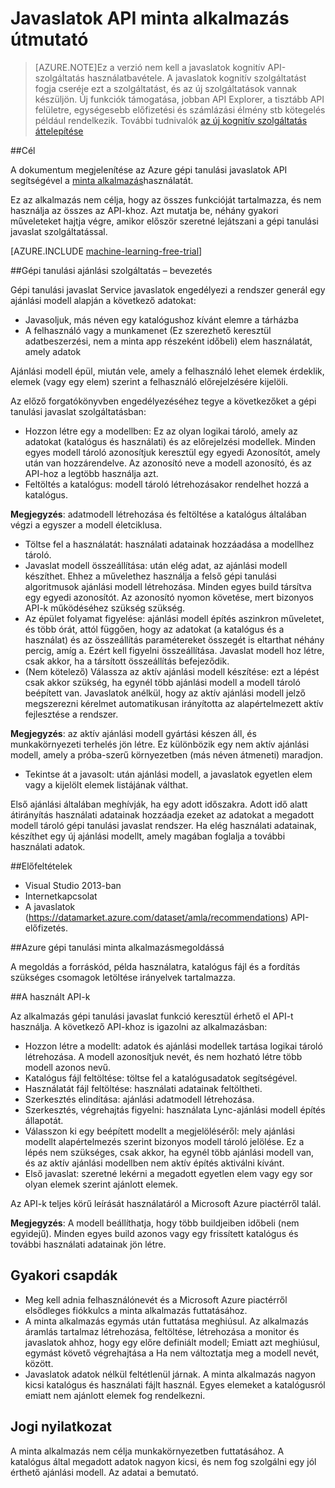 <properties 
    pageTitle="Gyakori műveletek a gépi tanulási javaslatok API |} Microsoft Azure" 
    description="Azure Machine Learning ajánlási minta alkalmazás" 
    services="machine-learning" 
    documentationCenter="" 
    authors="LuisCabrer" 
    manager="jhubbard" 
    editor="cgronlun"/>

<tags 
    ms.service="machine-learning" 
    ms.workload="data-services" 
    ms.tgt_pltfrm="na" 
    ms.devlang="na" 
    ms.topic="article" 
    ms.date="09/08/2016" 
    ms.author="luisca"/> 


# <a name="recommendations-api-sample-application-walkthrough"></a>Javaslatok API minta alkalmazás útmutató

>[AZURE.NOTE]Ez a verzió nem kell a javaslatok kognitív API-szolgáltatás használatbavétele. A javaslatok kognitív szolgáltatást fogja cseréje ezt a szolgáltatást, és az új szolgáltatások vannak készüljön. Új funkciók támogatása, jobban API Explorer, a tisztább API felületre, egységesebb előfizetési és számlázási élmény stb kötegelés például rendelkezik.
> További tudnivalók [az új kognitív szolgáltatás áttelepítése](http://aka.ms/recomigrate)

##<a name="purpose"></a>Cél

A dokumentum megjelenítése az Azure gépi tanulási javaslatok API segítségével a [minta alkalmazás](https://code.msdn.microsoft.com/Recommendations-144df403)használatát.

Ez az alkalmazás nem célja, hogy az összes funkcióját tartalmazza, és nem használja az összes az API-khoz. Azt mutatja be, néhány gyakori műveleteket hajtja végre, amikor először szeretné lejátszani a gépi tanulási javaslat szolgáltatással. 

[AZURE.INCLUDE [machine-learning-free-trial](../../includes/machine-learning-free-trial.md)]

##<a name="introduction-to-machine-learning-recommendation-service"></a>Gépi tanulási ajánlási szolgáltatás – bevezetés

Gépi tanulási javaslat Service javaslatok engedélyezi a rendszer generál egy ajánlási modell alapján a következő adatokat:

* Javasoljuk, más néven egy katalógushoz kívánt elemre a tárházba
* A felhasználó vagy a munkamenet (Ez szerezhető keresztül adatbeszerzési, nem a minta app részeként időbeli) elem használatát, amely adatok

Ajánlási modell épül, miután vele, amely a felhasználó lehet elemek érdeklik, elemek (vagy egy elem) szerint a felhasználó előrejelzésére kijelöli.

Az előző forgatókönyvben engedélyezéséhez tegye a következőket a gépi tanulási javaslat szolgáltatásban:

* Hozzon létre egy a modellben: Ez az olyan logikai tároló, amely az adatokat (katalógus és használati) és az előrejelzési modellek. Minden egyes modell tároló azonosítjuk keresztül egy egyedi Azonosítót, amely után van hozzárendelve. Az azonosító neve a modell azonosító, és az API-hoz a legtöbb használja azt. 
* Feltöltés a katalógus: modell tároló létrehozásakor rendelhet hozzá a katalógus.

**Megjegyzés**: adatmodell létrehozása és feltöltése a katalógus általában végzi a egyszer a modell életciklusa.

* Töltse fel a használatát: használati adatainak hozzáadása a modellhez tároló.
* Javaslat modell összeállítása: után elég adat, az ajánlási modell készíthet. Ehhez a művelethez használja a felső gépi tanulási algoritmusok ajánlási modell létrehozása. Minden egyes build társítva egy egyedi azonosítót. Az azonosító nyomon követése, mert bizonyos API-k működéséhez szükség szükség.
* Az épület folyamat figyelése: ajánlási modell építés aszinkron műveletet, és több órát, attól függően, hogy az adatokat (a katalógus és a használat) és az összeállítás paramétereket összegét is eltarthat néhány percig, amíg a. Ezért kell figyelni összeállítása. Javaslat modell hoz létre, csak akkor, ha a társított összeállítás befejeződik.
* (Nem kötelező) Válassza az aktív ajánlási modell készítése: ezt a lépést csak akkor szükség, ha egynél több ajánlási modell a modell tároló beépített van. Javaslatok anélkül, hogy az aktív ajánlási modell jelző megszerezni kérelmet automatikusan irányította az alapértelmezett aktív fejlesztése a rendszer. 

**Megjegyzés**: az aktív ajánlási modell gyártási készen áll, és munkakörnyezeti terhelés jön létre. Ez különbözik egy nem aktív ajánlási modell, amely a próba-szerű környezetben (más néven átmeneti) maradjon.

* Tekintse át a javasolt: után ajánlási modell, a javaslatok egyetlen elem vagy a kijelölt elemek listájának válthat. 

Első ajánlási általában meghívják, ha egy adott időszakra. Adott idő alatt átirányítás használati adatainak hozzáadja ezeket az adatokat a megadott modell tároló gépi tanulási javaslat rendszer. Ha elég használati adatainak, készíthet egy új ajánlási modellt, amely magában foglalja a további használati adatok. 

##<a name="prerequisites"></a>Előfeltételek

* Visual Studio 2013-ban
* Internetkapcsolat 
* A javaslatok (https://datamarket.azure.com/dataset/amla/recommendations) API-előfizetés.

##<a name="azure-machine-learning-sample-app-solution"></a>Azure gépi tanulási minta alkalmazásmegoldássá

A megoldás a forráskód, példa használatra, katalógus fájl és a fordítás szükséges csomagok letöltése irányelvek tartalmazza.

##<a name="the-apis-used"></a>A használt API-k

Az alkalmazás gépi tanulási javaslat funkció keresztül érhető el API-t használja. A következő API-khoz is igazolni az alkalmazásban:

* Hozzon létre a modellt: adatok és ajánlási modellek tartása logikai tároló létrehozása. A modell azonosítjuk nevét, és nem hozható létre több modell azonos nevű.
* Katalógus fájl feltöltése: töltse fel a katalógusadatok segítségével.
* Használatát fájl feltöltése: használati adatainak feltöltheti.
* Szerkesztés elindítása: ajánlási adatmodell létrehozása.
* Szerkesztés, végrehajtás figyelni: használata Lync-ajánlási modell építés állapotát.
* Válasszon ki egy beépített modellt a megjelöléséről: mely ajánlási modellt alapértelmezés szerint bizonyos modell tároló jelölése. Ez a lépés nem szükséges, csak akkor, ha egynél több ajánlási modell van, és az aktív ajánlási modellben nem aktív építés aktiválni kívánt.
* Első javaslat: szeretné lekérni a megadott egyetlen elem vagy egy sor olyan elemek szerint ajánlott elemek. 

Az API-k teljes körű leírását használatáról a Microsoft Azure piactérről talál. 

**Megjegyzés**: A modell beállíthatja, hogy több buildjeiben időbeli (nem egyidejű). Minden egyes build azonos vagy egy frissített katalógus és további használati adatainak jön létre.

## <a name="common-pitfalls"></a>Gyakori csapdák

* Meg kell adnia felhasználónevét és a Microsoft Azure piactérről elsődleges fiókkulcs a minta alkalmazás futtatásához.
* A minta alkalmazás egymás után futtatása meghiúsul. Az alkalmazás áramlás tartalmaz létrehozása, feltöltése, létrehozása a monitor és javaslatok ahhoz, hogy egy előre definiált modell; Emiatt azt meghiúsul, egymást követő végrehajtása a Ha nem változtatja meg a modell nevét, között.
* Javaslatok adatok nélkül feltétlenül járnak. A minta alkalmazás nagyon kicsi katalógus és használati fájlt használ. Egyes elemeket a katalógusról emiatt nem ajánlott elemek fog rendelkezni.

## <a name="disclaimer"></a>Jogi nyilatkozat
A minta alkalmazás nem célja munkakörnyezetben futtatásához. A katalógus által megadott adatok nagyon kicsi, és nem fog szolgálni egy jól érthető ajánlási modell. Az adatai a bemutató. 
 
